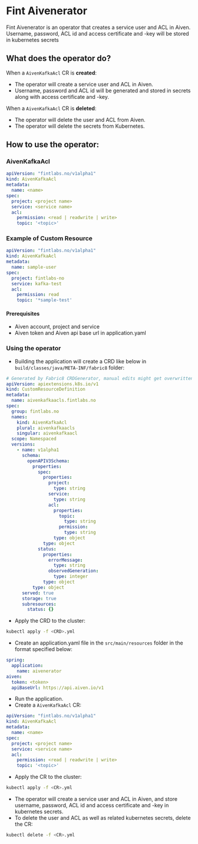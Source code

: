 # Fint Aivenerator

Fint Aivenerator is an operator that creates a service user and ACL in Aiven. 
Username, password, ACL id and access certificate and -key will be stored in kubernetes secrets

## What does the operator do?

When a `AivenKafkaAcl` CR is **created**:
* The operator will create a service user and ACL in Aiven.
* Username, password and ACL id will be generated and stored in secrets along with access certificate and -key.

When a `AivenKafkaAcl` CR is **deleted**:
* The operator will delete the user and ACL from Aiven. 
* The operator will delete the secrets from Kubernetes.

## How to use the operator:

### AivenKafkaAcl
```yaml
apiVersion: "fintlabs.no/v1alpha1"
kind: AivenKafkaAcl
metadata:
  name: <name>
spec:
  project: <project name>
  service: <service name>
  acl:
    permission: <read | readwrite | write>
    topic: '<topic>'
```

### Example of Custom Resource

```yaml
apiVersion: "fintlabs.no/v1alpha1"
kind: AivenKafkaAcl
metadata:
  name: sample-user
spec:
  project: fintlabs-no
  service: kafka-test
  acl:
    permission: read
    topic: '*sample-test'
```

#### Prerequisites
* Aiven account, project and service
* Aiven token and Aiven api base url in application.yaml

### Using the operator

* Building the application will create a CRD like below in `build/classes/java/META-INF/fabric8` folder:
```yaml
# Generated by Fabric8 CRDGenerator, manual edits might get overwritten!
apiVersion: apiextensions.k8s.io/v1
kind: CustomResourceDefinition
metadata:
  name: aivenkafkaacls.fintlabs.no
spec:
  group: fintlabs.no
  names:
    kind: AivenKafkaAcl
    plural: aivenkafkaacls
    singular: aivenkafkaacl
  scope: Namespaced
  versions:
    - name: v1alpha1
      schema:
        openAPIV3Schema:
          properties:
            spec:
              properties:
                project:
                  type: string
                service:
                  type: string
                acl:
                  properties:
                    topic:
                      type: string
                    permission:
                      type: string
                  type: object
              type: object
            status:
              properties:
                errorMessage:
                  type: string
                observedGeneration:
                  type: integer
              type: object
          type: object
      served: true
      storage: true
      subresources:
        status: {}

```

* Apply the CRD to the cluster:
```bash
kubectl apply -f <CRD>.yml
```
* Create an application.yaml file in the `src/main/resources` folder in the format specified below:
```yaml
spring:
  application:
    name: aivenerator
aiven: 
  token: <token>
  apiBaseUrl: https://api.aiven.io/v1
```
* Run the application.
* Create a `AivenKafkaAcl` CR:
```yaml
apiVersion: "fintlabs.no/v1alpha1"
kind: AivenKafkaAcl
metadata:
  name: <name>
spec:
  project: <project name>
  service: <service name>
  acl:
    permission: <read | readwrite | write>
    topic: '<topic>'
```
* Apply the CR to the cluster:
```bash
kubectl apply -f <CR>.yml
```
* The operator will create a service user and ACL in Aiven, and store username, password, ACL id and access certificate and -key in kubernetes secrets. 
* To delete the user and ACL as well as related kubernetes secrets, delete the CR:
```bash
kubectl delete -f <CR>.yml
```